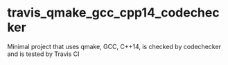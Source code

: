 # travis_qmake_gcc_cpp14_codechecker
Minimal project that uses qmake, GCC, C++14, is checked by codechecker and is tested by Travis CI
